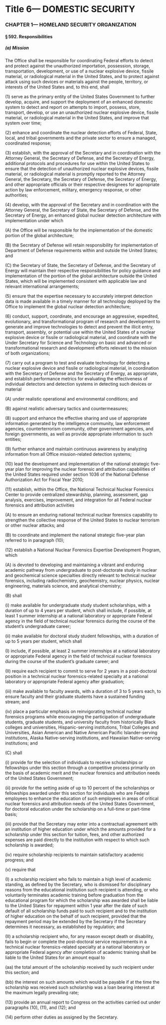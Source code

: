 
# Title 6— DOMESTIC SECURITY
### CHAPTER 1— HOMELAND SECURITY ORGANIZATION
#### § 592. Responsibilities
##### (a) Mission

The Office shall be responsible for coordinating Federal efforts to detect and protect against the unauthorized importation, possession, storage, transportation, development, or use of a nuclear explosive device, fissile material, or radiological material in the United States, and to protect against attack using such devices or materials against the people, territory, or interests of the United States and, to this end, shall

(1) serve as the primary entity of the United States Government to further develop, acquire, and support the deployment of an enhanced domestic system to detect and report on attempts to import, possess, store, transport, develop, or use an unauthorized nuclear explosive device, fissile material, or radiological material in the United States, and improve that system over time;

(2) enhance and coordinate the nuclear detection efforts of Federal, State, local, and tribal governments and the private sector to ensure a managed, coordinated response;

(3) establish, with the approval of the Secretary and in coordination with the Attorney General, the Secretary of Defense, and the Secretary of Energy, additional protocols and procedures for use within the United States to ensure that the detection of unauthorized nuclear explosive devices, fissile material, or radiological material is promptly reported to the Attorney General, the Secretary, the Secretary of Defense, the Secretary of Energy, and other appropriate officials or their respective designees for appropriate action by law enforcement, military, emergency response, or other authorities;

(4) develop, with the approval of the Secretary and in coordination with the Attorney General, the Secretary of State, the Secretary of Defense, and the Secretary of Energy, an enhanced global nuclear detection architecture with implementation under which

(A) the Office will be responsible for the implementation of the domestic portion of the global architecture;

(B) the Secretary of Defense will retain responsibility for implementation of Department of Defense requirements within and outside the United States; and

(C) the Secretary of State, the Secretary of Defense, and the Secretary of Energy will maintain their respective responsibilities for policy guidance and implementation of the portion of the global architecture outside the United States, which will be implemented consistent with applicable law and relevant international arrangements;

(5) ensure that the expertise necessary to accurately interpret detection data is made available in a timely manner for all technology deployed by the Office to implement the global nuclear detection architecture;

(6) conduct, support, coordinate, and encourage an aggressive, expedited, evolutionary, and transformational program of research and development to generate and improve technologies to detect and prevent the illicit entry, transport, assembly, or potential use within the United States of a nuclear explosive device or fissile or radiological material, and coordinate with the Under Secretary for Science and Technology on basic and advanced or transformational research and development efforts relevant to the mission of both organizations;

(7) carry out a program to test and evaluate technology for detecting a nuclear explosive device and fissile or radiological material, in coordination with the Secretary of Defense and the Secretary of Energy, as appropriate, and establish performance metrics for evaluating the effectiveness of individual detectors and detection systems in detecting such devices or material

(A) under realistic operational and environmental conditions; and

(B) against realistic adversary tactics and countermeasures;

(8) support and enhance the effective sharing and use of appropriate information generated by the intelligence community, law enforcement agencies, counterterrorism community, other government agencies, and foreign governments, as well as provide appropriate information to such entities;

(9) further enhance and maintain continuous awareness by analyzing information from all Office mission-related detection systems;

(10) lead the development and implementation of the national strategic five-year plan for improving the nuclear forensic and attribution capabilities of the United States required under section 1036 of the National Defense Authorization Act for Fiscal Year 2010;

(11) establish, within the Office, the National Technical Nuclear Forensics Center to provide centralized stewardship, planning, assessment, gap analysis, exercises, improvement, and integration for all Federal nuclear forensics and attribution activities

(A) to ensure an enduring national technical nuclear forensics capability to strengthen the collective response of the United States to nuclear terrorism or other nuclear attacks; and

(B) to coordinate and implement the national strategic five-year plan referred to in paragraph (10);

(12) establish a National Nuclear Forensics Expertise Development Program, which

(A) is devoted to developing and maintaining a vibrant and enduring academic pathway from undergraduate to post-doctorate study in nuclear and geochemical science specialties directly relevant to technical nuclear forensics, including radiochemistry, geochemistry, nuclear physics, nuclear engineering, materials science, and analytical chemistry;

(B) shall

(i) make available for undergraduate study student scholarships, with a duration of up to 4 years per student, which shall include, if possible, at least 1 summer internship at a national laboratory or appropriate Federal agency in the field of technical nuclear forensics during the course of the student’s undergraduate career;

(ii) make available for doctoral study student fellowships, with a duration of up to 5 years per student, which shall

(I) include, if possible, at least 2 summer internships at a national laboratory or appropriate Federal agency in the field of technical nuclear forensics during the course of the student’s graduate career; and

(II) require each recipient to commit to serve for 2 years in a post-doctoral position in a technical nuclear forensics-related specialty at a national laboratory or appropriate Federal agency after graduation;

(iii) make available to faculty awards, with a duration of 3 to 5 years each, to ensure faculty and their graduate students have a sustained funding stream; and

(iv) place a particular emphasis on reinvigorating technical nuclear forensics programs while encouraging the participation of undergraduate students, graduate students, and university faculty from historically Black colleges and universities, Hispanic-serving institutions, Tribal Colleges and Universities, Asian American and Native American Pacific Islander-serving institutions, Alaska Native-serving institutions, and Hawaiian Native-serving institutions; and

(C) shall

(i) provide for the selection of individuals to receive scholarships or fellowships under this section through a competitive process primarily on the basis of academic merit and the nuclear forensics and attribution needs of the United States Government;

(ii) provide for the setting aside of up to 10 percent of the scholarships or fellowships awarded under this section for individuals who are Federal employees to enhance the education of such employees in areas of critical nuclear forensics and attribution needs of the United States Government, for doctoral education under the scholarship on a full-time or part-time basis;

(iii) provide that the Secretary may enter into a contractual agreement with an institution of higher education under which the amounts provided for a scholarship under this section for tuition, fees, and other authorized expenses are paid directly to the institution with respect to which such scholarship is awarded;

(iv) require scholarship recipients to maintain satisfactory academic progress; and

(v) require that

(I) a scholarship recipient who fails to maintain a high level of academic standing, as defined by the Secretary, who is dismissed for disciplinary reasons from the educational institution such recipient is attending, or who voluntarily terminates academic training before graduation from the educational program for which the scholarship was awarded shall be liable to the United States for repayment within 1 year after the date of such default of all scholarship funds paid to such recipient and to the institution of higher education on the behalf of such recipient, provided that the repayment period may be extended by the Secretary if the Secretary determines it necessary, as established by regulation; and

(II) a scholarship recipient who, for any reason except death or disability, fails to begin or complete the post-doctoral service requirements in a technical nuclear forensics-related specialty at a national laboratory or appropriate Federal agency after completion of academic training shall be liable to the United States for an amount equal to

(aa) the total amount of the scholarship received by such recipient under this section; and

(bb) the interest on such amounts which would be payable if at the time the scholarship was received such scholarship was a loan bearing interest at the maximum legally prevailing rate;

(13) provide an annual report to Congress on the activities carried out under paragraphs (10), (11), and (12); and

(14) perform other duties as assigned by the Secretary.
